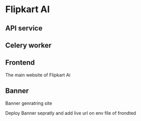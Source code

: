 # Flipkart AI

## API service 

## Celery worker

## Frontend
The main website of Flipkart Ai

## Banner
Banner genratring site

Deploy Banner sepratly and add live url on  env file of frondted 








